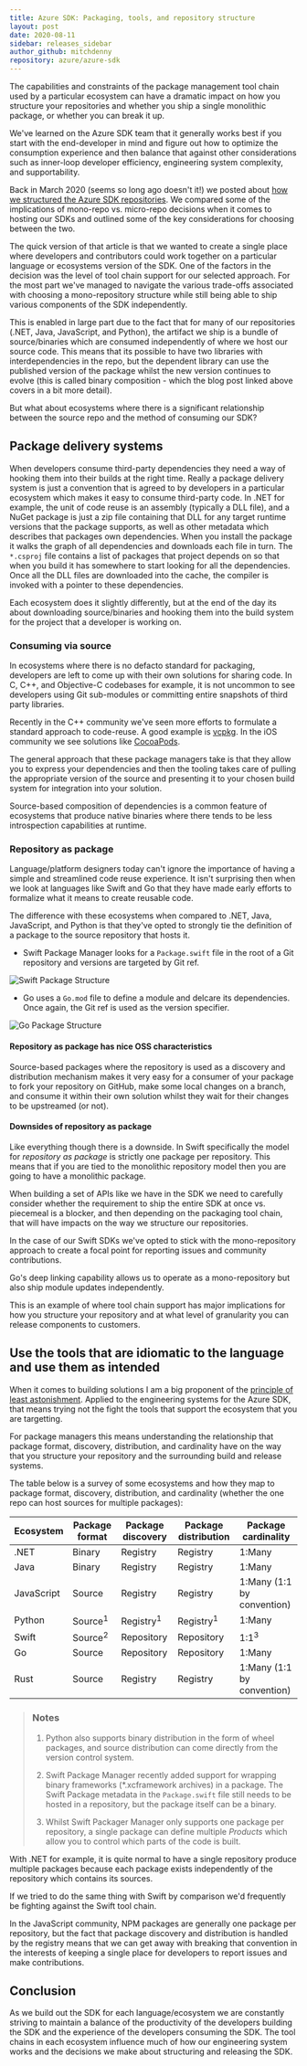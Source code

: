```yaml
---
title: Azure SDK: Packaging, tools, and repository structure
layout: post
date: 2020-08-11
sidebar: releases_sidebar
author_github: mitchdenny
repository: azure/azure-sdk
---
```


The capabilities and constraints of the package management tool chain used by a particular ecosystem can have a dramatic impact on how you structure your repositories and whether you ship a single monolithic package, or whether you can break it up.

We've learned on the Azure SDK team that it generally works best if you start with the end-developer in mind and figure out how to optimize the consumption experience and then balance that against other considerations such as inner-loop developer efficiency, engineering system complexity, and supportability.

Back in March 2020 (seems so long ago doesn't it!) we posted about [how we structured the Azure SDK repositories](https://devblogs.microsoft.com/azure-sdk/building-the-azure-sdk-repository-structure/). We compared some of the implications of mono-repo vs. micro-repo decisions when it comes to hosting our SDKs and outlined some of the key considerations for choosing between the two.

The quick version of that article is that we wanted to create a single place where developers and contributors could work together on a particular language or ecosystems version of the SDK. One of the factors in the decision was the level of tool chain support for our selected approach. For the most part we've managed to navigate the various trade-offs associated with choosing a mono-repository structure while still being able to ship various components of the SDK independently.

This is enabled in large part due to the fact that for many of our repositories (.NET, Java, JavaScript, and Python), the artifact we ship is a bundle of source/binaries which are consumed independently of where we host our source code. This means that its possible to have two libraries with interdependencies in the repo, but the dependent library can use the published version of the package whilst the new version continues to evolve (this is called binary composition - which the blog post linked above covers in a bit more detail).

But what about ecosystems where there is a significant relationship between the source repo and the method of consuming our SDK?

## Package delivery systems

When developers consume third-party dependencies they need a way of hooking them into their builds at the right time. Really a package delivery system is just a convention that is agreed to by developers in a particular ecosystem which makes it easy to consume third-party code. In .NET for example, the unit of code reuse is an assembly (typically a DLL file), and a NuGet package is just a zip file containing that DLL for any target runtime versions that the package supports, as well as other metadata which describes that packages own dependencies. When you install the package it walks the graph of all dependencies and downloads each file in turn. The ```*.csproj``` file contains a list of packages that project depends on so that when you build it has somewhere to start looking for all the dependencies. Once all the DLL files are downloaded into the cache, the compiler is invoked with a pointer to these dependencies.

Each ecosystem does it slightly differently, but at the end of the day its about downloading source/binaries and hooking them into the build system for the project that a developer is working on.

### Consuming via source

In ecosystems where there is no defacto standard for packaging, developers are left to come up with their own solutions for sharing code. In C, C++, and Objective-C codebases for example, it is not uncommon to see developers using Git sub-modules or committing entire snapshots of third party libraries.

Recently in the C++ community we've seen more efforts to formulate a standard approach to code-reuse. A good example is [vcpkg](https://github.com/Microsoft/vcpkg). In the iOS community we see solutions like [CocoaPods](https://cocoapods.org/).

The general approach that these package managers take is that they allow you to express your dependencies and then the tooling takes care of pulling the appropriate version of the source and presenting it to your chosen build system for integration into your solution.

Source-based composition of dependencies is a common feature of ecosystems that produce native binaries where there tends to be less introspection capabilities at runtime.

### Repository as package

Language/platform designers today can't ignore the importance of having a simple and streamlined code reuse experience. It isn't surprising then when we look at languages like Swift and Go that they have made early efforts to formalize what it means to create reusable code.

The difference with these ecosystems when compared to .NET, Java, JavaScript, and Python is that they've opted to strongly tie the definition of a package to the source repository that hosts it.

* Swift Package Manager looks for a ```Package.swift``` file in the root of a Git repository and versions are targeted by Git ref.

![Swift Package Structure](/images/posts/swift-package-structure.PNG)

* Go uses a ```Go.mod``` file to define a module and delcare its dependencies. Once again, the Git ref is used as the version specifier.

![Go Package Structure](/images/posts/go-package-structure.PNG)



#### Repository as package has nice OSS characteristics

Source-based packages where the repository is used as a discovery and distribution mechanism makes it very easy for a consumer of your package to fork your repository on GitHub, make some local changes on a branch, and consume it within their own solution whilst they wait for their changes to be upstreamed (or not).

#### Downsides of repository as package

Like everything though there is a downside. In Swift specifically the model for _repository as package_ is strictly one package per repository. This means that if you are tied to the monolithic repository model then you are going to have a monolithic package.

When building a set of APIs like we have in the SDK we need to carefully consider whether the requirement to ship the entire SDK at once vs. piecemeal is a blocker, and then depending on the packaging tool chain, that will have impacts on the way we structure our repositories.

In the case of our Swift SDKs we've opted to stick with the mono-repository approach to create a focal point for reporting issues and community contributions.

Go's deep linking capability allows us to operate as a mono-repository but also ship module updates independently.

This is an example of where tool chain support has major implications for how you structure your repository and at what level of granularity you can release components to customers.

## Use the tools that are idiomatic to the language and use them as intended

When it comes to building solutions I am a big proponent of the [principle of least astonishment](https://en.wikipedia.org/wiki/Principle_of_least_astonishment). Applied to the engineering systems for the Azure SDK, that means trying not the fight the tools that support the ecosystem that you are targetting.

For package managers this means understanding the relationship that package format, discovery, distribution, and cardinality have on the way that you structure your repository and the surrounding build and release systems.

The table below is a survey of some ecosystems and how they map to package format, discovery, distribution, and cardinality (whether the one repo can host sources for multiple packages):

|Ecosystem|Package format|Package discovery|Package distribution|Package cardinality
|--|--|--|--|--|
|.NET|Binary|Registry|Registry|1:Many
|Java|Binary|Registry|Registry|1:Many
|JavaScript|Source|Registry|Registry|1:Many (1:1 by convention)
|Python|Source<sup>1</sup>|Registry<sup>1</sup>|Registry<sup>1</sup>|1:Many
|Swift|Source<sup>2</sup>|Repository|Repository|1:1<sup>3</sup>
|Go|Source|Repository|Repository|1:Many
|Rust|Source|Registry|Registry|1:Many (1:1 by convention)

> ### Notes
> 1. Python also supports binary distribution in the form of wheel packages, and source distribution can come directly from the version control system.
>
> 2. Swift Package Manager recently added support for wrapping binary frameworks (*.xcframework archives) in a package. The Swift Package metadata in the ```Package.swift``` file still needs to be hosted in a repository, but the package itself can be a binary.
>
> 3. Whilst Swift Packager Manager only supports one package per repository, a single package can define multiple _Products_ which allow you to control which parts of the code is built.

With .NET for example, it is quite normal to have a single repository produce multiple packages because each package exists independently of the repository which contains its sources.

If we tried to do the same thing with Swift by comparison we'd frequently be fighting against the Swift tool chain.

In the JavaScript community, NPM packages are generally one package per repository, but the fact that package discovery and distribution is handled by the registry means that we can get away with breaking that convention in the interests of keeping a single place for developers to report issues and make contributions.

## Conclusion

As we build out the SDK for each language/ecosystem we are constantly striving to maintain a balance of the productivity of the developers building the SDK and the experience of the developers consuming the SDK. The tool chains in each ecosystem influence much of how our engineering system works and the decisions we make about structuring and releasing the SDK.
